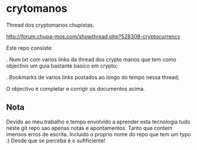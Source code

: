 # crytomanos
Thread dos cryptomanos chupistas.

http://forum.chupa-mos.com/showthread.php?528308-cryptocurrency


Este repo consiste:

  . Num txt com varios links da thread dos crypto manos que tem como objectivo um guia bastante basico em crypto;
  
  . Bookmarks de varios links postados ao longo do tempo nessa thread;
  

O objectivo é completar e corrigir os documentos acima.

## Nota 
  Devido ao meu trabalho e tempo envolvido a aprender esta tecnologia tudo  neste git repo sao apenas notas e apontamentos.
  Tanto que contem imensos erros de escrita.
  Incluido o proprio nome do repo que tem um typo :)
  Desde que se perceba é o sufificiente!


